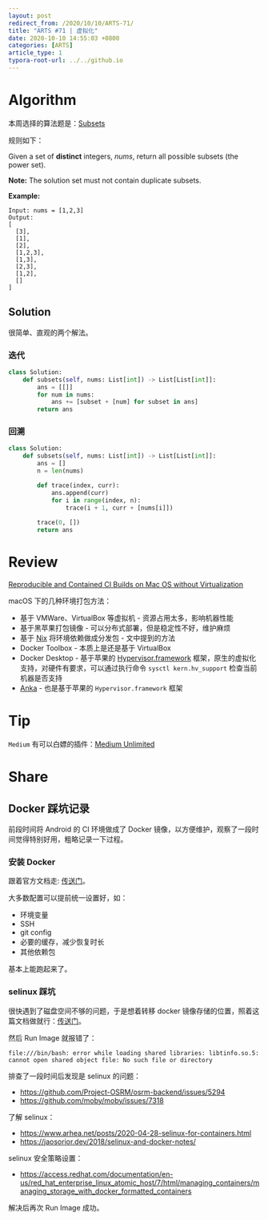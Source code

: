 ```yaml
---
layout: post
redirect_from: /2020/10/10/ARTS-71/
title: "ARTS #71 | 虚拟化"
date: 2020-10-10 14:55:03 +0800
categories: [ARTS]
article_type: 1
typora-root-url: ../../github.io
---
```



# Algorithm

本周选择的算法题是：[Subsets](https://leetcode.com/problems/subsets/)


规则如下：

Given a set of **distinct** integers, *nums*, return all possible subsets (the power set).

**Note:** The solution set must not contain duplicate subsets.

**Example:**

```
Input: nums = [1,2,3]
Output:
[
  [3],
  [1],
  [2],
  [1,2,3],
  [1,3],
  [2,3],
  [1,2],
  []
]
```

## Solution

很简单、直观的两个解法。

### 迭代

```python
class Solution:
    def subsets(self, nums: List[int]) -> List[List[int]]:
        ans = [[]]
        for num in nums:
            ans += [subset + [num] for subset in ans]
        return ans
```

### 回溯

```python
class Solution:
    def subsets(self, nums: List[int]) -> List[List[int]]:
        ans = []
        n = len(nums)

        def trace(index, curr):
            ans.append(curr)
            for i in range(index, n):
                trace(i + 1, curr + [nums[i]])
        
        trace(0, [])
        return ans
```

# Review

[Reproducible and Contained CI Builds on Mac OS without Virtualization](https://medium.com/@fedor/reproducible-and-contained-ci-builds-on-mac-os-without-virtualization-a17f83171396)

macOS 下的几种环境打包方法：

- 基于 VMWare、VirtualBox 等虚拟机 - 资源占用太多，影响机器性能
- 基于黑苹果打包镜像 - 可以分布式部署，但是稳定性不好，维护麻烦
- 基于 [Nix](https://nixos.org/) 将环境依赖做成分发包 - 文中提到的方法
- Docker Toolbox - 本质上是还是基于 VirtualBox
- Docker Desktop - 基于苹果的 [Hypervisor.framework](https://developer.apple.com/documentation/hypervisor) 框架，原生的虚拟化支持，对硬件有要求，可以通过执行命令 `sysctl kern.hv_support` 检查当前机器是否支持
- [Anka](https://veertu.com/technology/) - 也是基于苹果的 `Hypervisor.framework` 框架

# Tip

`Medium` 有可以白嫖的插件：[Medium Unlimited](https://manojvivek.github.io/medium-unlimited/)

# Share

## Docker 踩坑记录

前段时间将 Android 的 CI 环境做成了 Docker 镜像，以方便维护，观察了一段时间觉得特别好用，粗略记录一下过程。

### 安装 Docker

跟着官方文档走: [传送门](https://docs.docker.com/engine/install/centos/)。

大多数配置可以提前统一设置好，如：

- 环境变量
- SSH
- git config
- 必要的缓存，减少恢复时长
- 其他依赖包

基本上能跑起来了。

### selinux 踩坑

很快遇到了磁盘空间不够的问题，于是想着转移 docker 镜像存储的位置，照着这篇文档做就行：[传送门](https://docs.docker.com/engine/reference/commandline/dockerd/#daemon-storage-driver)。

然后 Run Image 就报错了：

```
file:///bin/bash: error while loading shared libraries: libtinfo.so.5: cannot open shared object file: No such file or directory
```

排查了一段时间后发现是 selinux 的问题：

- https://github.com/Project-OSRM/osrm-backend/issues/5294
- https://github.com/moby/moby/issues/7318

了解 selinux：

- https://www.arhea.net/posts/2020-04-28-selinux-for-containers.html
- https://jaosorior.dev/2018/selinux-and-docker-notes/

selinux 安全策略设置：

- https://access.redhat.com/documentation/en-us/red_hat_enterprise_linux_atomic_host/7/html/managing_containers/managing_storage_with_docker_formatted_containers

解决后再次 Run Image 成功。

